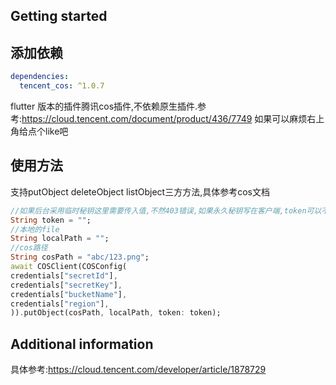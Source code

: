 
## Getting started

## 添加依赖
```yaml
dependencies:
  tencent_cos: ^1.0.7
```

flutter 版本的插件腾讯cos插件,不依赖原生插件.参考:https://cloud.tencent.com/document/product/436/7749
如果可以麻烦右上角给点个like吧

## 使用方法
支持putObject deleteObject listObject三方方法,具体参考cos文档
```dart
//如果后台采用临时秘钥这里需要传入值,不然403错误,如果永久秘钥写在客户端,token可以不传入
String token = "";
//本地的file
String localPath = "";
//cos路径
String cosPath = "abc/123.png";
await COSClient(COSConfig(
credentials["secretId"],
credentials["secretKey"],
credentials["bucketName"],
credentials["region"],
)).putObject(cosPath, localPath, token: token);
```

## Additional information

具体参考:https://cloud.tencent.com/developer/article/1878729
